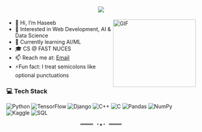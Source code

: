 <h1 align="center">
  <a href="https://git.io/typing-svg">
    <img src="https://readme-typing-svg.herokuapp.com/?lines=Welcome+to+My+Profile+!;&center=true&size=30">
  </a>
</h1>

<img align="right" alt="GIF" src="https://media0.giphy.com/media/v1.Y2lkPTZjMDliOTUyN3p5MmtneHlpdXhqZjdjNnhnY2t5bHR1MGZqMWF3dHRuM2MyeTMyMiZlcD12MV9pbnRlcm5hbF9naWZfYnlfaWQmY3Q9Zw/qgQUggAC3Pfv687qPC/giphy.gif" width="220px" height="180px" />



- 👋 Hi, I’m Haseeb
- 👀 Interested in Web Development, AI & Data Science  
- 🌱 Currently learning AI/ML
- 🎓 CS @ FAST NUCES 
- 📫 Reach me at: [Email](mailto:mhaseeb786786@outlook.com)
- ⚡Fun fact: I treat semicolons like optional punctuations


### 💻 Tech Stack

![Python](https://img.shields.io/badge/Python-3670A0?style=for-the-badge&logo=python&logoColor=white)
![TensorFlow](https://img.shields.io/badge/TensorFlow-FF6F00?style=for-the-badge&logo=tensorflow&logoColor=white)
![Django](https://img.shields.io/badge/Django-092E20?style=for-the-badge&logo=django&logoColor=white)
![C++](https://img.shields.io/badge/C++-00599C?style=for-the-badge&logo=c%2B%2B&logoColor=white)
![C](https://img.shields.io/badge/C-555555?style=for-the-badge&logo=c&logoColor=white)
![Pandas](https://img.shields.io/badge/Pandas-150458?style=for-the-badge&logo=pandas&logoColor=white)
![NumPy](https://img.shields.io/badge/NumPy-013243?style=for-the-badge&logo=numpy&logoColor=white)
![Kaggle](https://img.shields.io/badge/Kaggle-20BEFF?style=for-the-badge&logo=kaggle&logoColor=white)
![SQL](https://img.shields.io/badge/SQL-4479A1?style=for-the-badge&logo=postgresql&logoColor=white)



<samp>
    <p align="center">
        ════ ⋆★⋆ ════
       
        
  
</samp>
